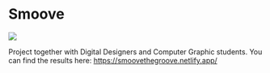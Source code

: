 # Smoove
 
<img src="https://media.giphy.com/media/xUA7b521V2Mmsw0kfe/giphy.gif">

Project together with Digital Designers and Computer Graphic students.
You can find the results here: https://smoovethegroove.netlify.app/
